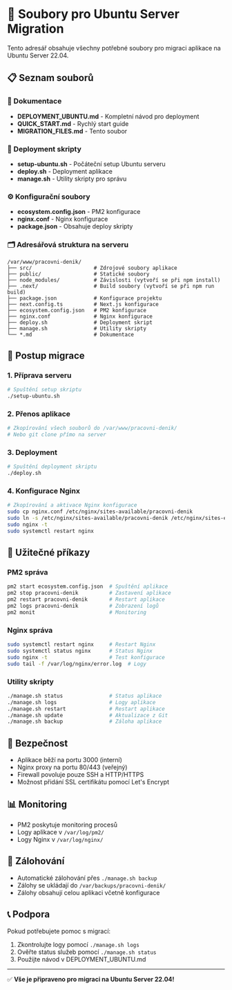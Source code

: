 # 📁 Soubory pro Ubuntu Server Migration

Tento adresář obsahuje všechny potřebné soubory pro migraci aplikace na Ubuntu Server 22.04.

## 📋 Seznam souborů

### 📖 Dokumentace
- **DEPLOYMENT_UBUNTU.md** - Kompletní návod pro deployment
- **QUICK_START.md** - Rychlý start guide
- **MIGRATION_FILES.md** - Tento soubor

### 🚀 Deployment skripty
- **setup-ubuntu.sh** - Počáteční setup Ubuntu serveru
- **deploy.sh** - Deployment aplikace
- **manage.sh** - Utility skripty pro správu

### ⚙️ Konfigurační soubory
- **ecosystem.config.json** - PM2 konfigurace
- **nginx.conf** - Nginx konfigurace
- **package.json** - Obsahuje deploy skripty

### 🗂️ Adresářová struktura na serveru

```
/var/www/pracovni-denik/
├── src/                    # Zdrojové soubory aplikace
├── public/                 # Statické soubory
├── node_modules/           # Závislosti (vytvoří se při npm install)
├── .next/                  # Build soubory (vytvoří se při npm run build)
├── package.json            # Konfigurace projektu
├── next.config.ts          # Next.js konfigurace
├── ecosystem.config.json   # PM2 konfigurace
├── nginx.conf              # Nginx konfigurace
├── deploy.sh               # Deployment skript
├── manage.sh               # Utility skripty
└── *.md                    # Dokumentace
```

## 🔄 Postup migrace

### 1. Příprava serveru
```bash
# Spuštění setup skriptu
./setup-ubuntu.sh
```

### 2. Přenos aplikace
```bash
# Zkopírování všech souborů do /var/www/pracovni-denik/
# Nebo git clone přímo na server
```

### 3. Deployment
```bash
# Spuštění deployment skriptu
./deploy.sh
```

### 4. Konfigurace Nginx
```bash
# Zkopírování a aktivace Nginx konfigurace
sudo cp nginx.conf /etc/nginx/sites-available/pracovni-denik
sudo ln -s /etc/nginx/sites-available/pracovni-denik /etc/nginx/sites-enabled/
sudo nginx -t
sudo systemctl restart nginx
```

## 🔧 Užitečné příkazy

### PM2 správa
```bash
pm2 start ecosystem.config.json  # Spuštění aplikace
pm2 stop pracovni-denik          # Zastavení aplikace
pm2 restart pracovni-denik       # Restart aplikace
pm2 logs pracovni-denik          # Zobrazení logů
pm2 monit                        # Monitoring
```

### Nginx správa
```bash
sudo systemctl restart nginx     # Restart Nginx
sudo systemctl status nginx      # Status Nginx
sudo nginx -t                    # Test konfigurace
sudo tail -f /var/log/nginx/error.log  # Logy
```

### Utility skripty
```bash
./manage.sh status               # Status aplikace
./manage.sh logs                 # Logy aplikace
./manage.sh restart              # Restart aplikace
./manage.sh update               # Aktualizace z Git
./manage.sh backup               # Záloha aplikace
```

## 🔐 Bezpečnost

- Aplikace běží na portu 3000 (interní)
- Nginx proxy na portu 80/443 (veřejný)
- Firewall povoluje pouze SSH a HTTP/HTTPS
- Možnost přidání SSL certifikátu pomocí Let's Encrypt

## 📊 Monitoring

- PM2 poskytuje monitoring procesů
- Logy aplikace v `/var/log/pm2/`
- Logy Nginx v `/var/log/nginx/`

## 💾 Zálohování

- Automatické zálohování přes `./manage.sh backup`
- Zálohy se ukládají do `/var/backups/pracovni-denik/`
- Zálohy obsahují celou aplikaci včetně konfigurace

## 📞 Podpora

Pokud potřebujete pomoc s migrací:
1. Zkontrolujte logy pomocí `./manage.sh logs`
2. Ověřte status služeb pomocí `./manage.sh status`
3. Použijte návod v DEPLOYMENT_UBUNTU.md

---

✅ **Vše je připraveno pro migraci na Ubuntu Server 22.04!**
